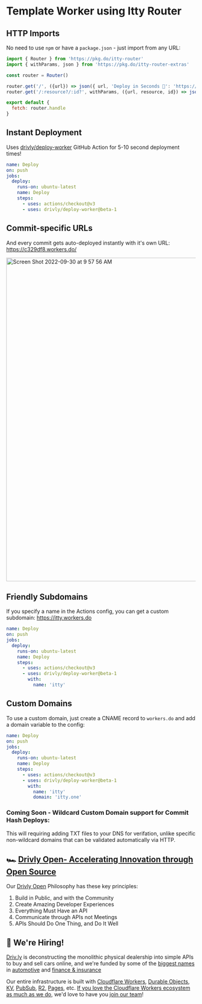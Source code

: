 # Template Worker using Itty Router

## HTTP Imports

No need to use `npm` or have a `package.json` - just import from any URL:

```javascript
import { Router } from 'https://pkg.do/itty-router'
import { withParams, json } from 'https://pkg.do/itty-router-extras'

const router = Router()

router.get('/', ({url}) => json({ url, 'Deploy in Seconds 🚀': 'https://github.com/drivly/itty-router-template/generate' }))
router.get('/:resource?/:id?', withParams, ({url, resource, id}) => json({ url, resource, id}))

export default {
  fetch: router.handle
}
```

## Instant Deployment

Uses [drivly/deploy-worker](https://github.com/marketplace/actions/deploy-worker) GitHub Action for 5-10 second deployment times!

```yaml
name: Deploy
on: push
jobs:
  deploy:
    runs-on: ubuntu-latest
    name: Deploy
    steps:
      - uses: actions/checkout@v3
      - uses: drivly/deploy-worker@beta-1
```

## Commit-specific URLs

And every commit gets auto-deployed instantly with it's own URL: <https://c329df8.workers.do/>

[<img width="859" alt="Screen Shot 2022-09-30 at 9 57 56 AM" src="https://user-images.githubusercontent.com/4130910/193298407-a8a50f24-99a8-490f-84c7-ba870879c268.png">](https://c329df8.workers.do/)

## Friendly Subdomains

If you specify a name in the Actions config, you can get a custom subdomain: <https://itty.workers.do>

```yaml
name: Deploy
on: push
jobs:
  deploy:
    runs-on: ubuntu-latest
    name: Deploy
    steps:
      - uses: actions/checkout@v3
      - uses: drivly/deploy-worker@beta-1
        with:
          name: 'itty'
```

## Custom Domains

To use a custom domain, just create a CNAME record to `workers.do` and add a domain variable to the config:

```yaml
name: Deploy
on: push
jobs:
  deploy:
    runs-on: ubuntu-latest
    name: Deploy
    steps:
      - uses: actions/checkout@v3
      - uses: drivly/deploy-worker@beta-1
        with:
          name: 'itty'
          domain: 'itty.one'
```

### Coming Soon - Wildcard Custom Domain support for Commit Hash Deploys:

This will requiring adding TXT files to your DNS for verifation, unlike specific non-wildcard domains that can be validated automatically via HTTP.


## 🏎 [Drivly Open- Accelerating Innovation through Open Source](https://driv.ly)

Our [Drivly Open](https://driv.ly) Philosophy has these key principles:

1. Build in Public, and with the Community
2. Create Amazing Developer Experiences
3. Everything Must Have an API
4. Communicate through APIs not Meetings
5. APIs Should Do One Thing, and Do It Well


##  🚀 We're Hiring!

[Driv.ly](https://driv.ly) is deconstructing the monolithic physical dealership into simple APIs to buy and sell cars online, and we're funded by some of the [biggest names](https://twitter.com/TurnerNovak) in [automotive](https://fontinalis.com/team/#bill-ford) and [finance & insurance](https://www.detroit.vc)

Our entire infrastructure is built with [Cloudflare Workers](https://workers.do), [Durable Objects](https://durable.objects.do), [KV](https://kv.cf), [PubSub](https://pubsub.do), [R2](https://r2.do.cf), [Pages](https://pages.do), etc.  [If you love the Cloudflare Workers ecosystem as much as we do](https://driv.ly/loves/workers), we'd love to have you [join our team](https://careers.do/apply)!

